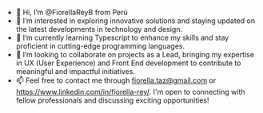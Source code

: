 - 👋 Hi, I’m @FiorellaReyB from Perú
- 👀 I’m interested in exploring innovative solutions and staying updated on the latest developments in technology and design.
- 🌱 I’m currently learning Typescript to enhance my skills and stay proficient in cutting-edge programming languages.
- 💞️ I’m looking to collaborate on projects as a Lead, bringing my expertise in UX (User Experience) and Front End development to contribute to meaningful and impactful initiatives.
- 📫 Feel free to contact me through fiorella.taz@gmail.com or https://www.linkedin.com/in/fiorella-rey/. I'm open to connecting with fellow professionals and discussing exciting opportunities!

<!---
FiorellaReyB/FiorellaReyB is a ✨ special ✨ repository because its `README.md` (this file) appears on your GitHub profile.
You can click the Preview link to take a look at your changes.
--->
